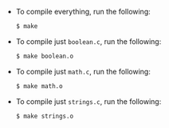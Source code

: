 - To compile everything, run the following:

    ```bash
    $ make
    ```

- To compile just `boolean.c`, run the following:

    ```bash
    $ make boolean.o
    ```

- To compile just `math.c`, run the following:

    ```bash
    $ make math.o
    ```

- To compile just `strings.c`, run  the following:

    ```bash
    $ make strings.o

